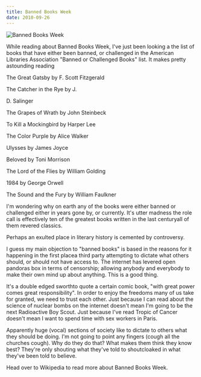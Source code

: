 ```yaml
---
title: Banned Books Week
date: 2010-09-26
---
```


![Banned Books Week](https://source.unsplash.com/-m88z7ily-w/1600x900)

While reading about Banned Books Week, I've just been looking a the list of books that have either been banned, or challenged in the American Libraries Association "Banned or Challenged Books" list. It makes pretty astounding reading

The Great Gatsby by F. Scott Fitzgerald

The Catcher in the Rye by J.

D. Salinger

The Grapes of Wrath by John Steinbeck

To Kill a Mockingbird by Harper Lee

The Color Purple by Alice Walker

Ulysses by James Joyce

Beloved by Toni Morrison

The Lord of the Flies by William Golding

1984 by George Orwell

The Sound and the Fury by William Faulkner

I'm wondering why on earth any of the books were either banned or challenged either in years gone by, or currently. It's utter madness the role call is effectively ten of the greatest books written in the last centuryall of them revered classics.

Perhaps an exulted place in literary history is cemented by controversy.

I guess my main objection to "banned books" is based in the reasons for it happening in the first placea third party attempting to dictate what others should, or should not have access to. The internet has levered open pandoras box in terms of censorship; allowing anybody and everybody to make their own mind up about anything. This is a good thing.

It's a double edged sworthto quote a certain comic book, "with great power comes great responsibility". In order to enjoy the freedoms many of us take for granted, we need to trust each other. Just because I can read about the science of nuclear bombs on the internet doesn't mean I'm going to be the next Radioactive Boy Scout. Just because I've read Tropic of Cancer doesn't mean I want to spend time with sex workers in Paris.

Apparently huge (vocal) sections of society like to dictate to others what they should be doing. I'm not going to point any fingers (cough all the churches cough). Why do they do that? What makes them think they know best? They're only shouting what they've told to shoutcloaked in what they've been told to believe.

Head over to Wikipedia to read more about Banned Books Week.